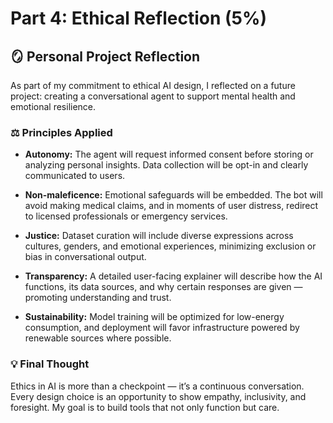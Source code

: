 # Part 4: Ethical Reflection (5%)

## 🪞 Personal Project Reflection

As part of my commitment to ethical AI design, I reflected on a future project: creating a conversational agent to support mental health and emotional resilience.

### ⚖️ Principles Applied

- **Autonomy:** The agent will request informed consent before storing or analyzing personal insights. Data collection will be opt-in and clearly communicated to users.
  
- **Non-maleficence:** Emotional safeguards will be embedded. The bot will avoid making medical claims, and in moments of user distress, redirect to licensed professionals or emergency services.

- **Justice:** Dataset curation will include diverse expressions across cultures, genders, and emotional experiences, minimizing exclusion or bias in conversational output.

- **Transparency:** A detailed user-facing explainer will describe how the AI functions, its data sources, and why certain responses are given — promoting understanding and trust.

- **Sustainability:** Model training will be optimized for low-energy consumption, and deployment will favor infrastructure powered by renewable sources where possible.

### 💡 Final Thought

Ethics in AI is more than a checkpoint — it’s a continuous conversation. Every design choice is an opportunity to show empathy, inclusivity, and foresight. My goal is to build tools that not only function but care.
